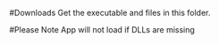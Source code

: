 #Downloads
Get the executable and files in this folder.

#Please Note
App will not load if DLLs are missing
